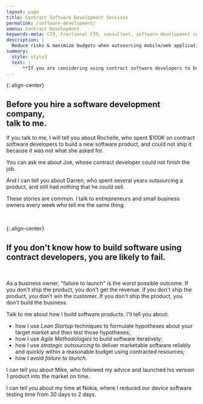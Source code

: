 ```yaml
---
layout: page
title: Contract Software Development Services
permalink: /software-development/
xmenu: Contract Development
keywords-meta: CTO, Fractional CTO, consultant, software development services, outsourcing, outsourcing management
description: |
  Reduce risks & maximize budgets when outsourcing mobile/web application development. Ask me how!
summary:
  style: style3
  text: |
      **If you are considering using contract software developers to build your product, please talk to me first. I will help  you build a hybrid team of local and remote developers that will deliver a successful outcome.**
---
```


{:.align-center}
## Before you hire a software development company,<br /> talk to me.

If you talk to me, I will tell you about Rochelle, who spent $100K on contract software developers to build a new software product, and could not ship it because it was not what she asked for. 

You can ask me about Joe, whose contract developer could not finish the job.

And I can tell you about Darren, who spent several years outsourcing a product, and still had nothing that he could sell.

These stories are common. I talk to entrepreneurs and small business owners every week who tell me the same thing.

<br />

{:.align-center}
## If you don't know how to build software using contract developers, you are likely to fail.

<br />

As a business owner, "failure to launch" is the worst possible outcome. If you don't ship the product, you don't get the revenue. if you don't ship the product, you don't win the customer. If you don't ship the product, you don't build the business.

Talk to me about how I build software products. I'll tell you about:

 * how I use *Lean Startup* techniques to formulate hypotheses about your target market and then test those hypotheses; 
 * how I use *Agile Methodologies* to build software iteratively; 
 * how I use *strategic outsourcing* to deliver marketable software reliably and quickly within a reasonable budget using contracted resources; 
 * how I avoid *failure to launch*. 

I can tell you about Mike, who followed my advice and launched his version 1 product into the market on time.

I can tell you about my time at Nokia, where I reduced our device software testing time from 30 days to 2 days.


